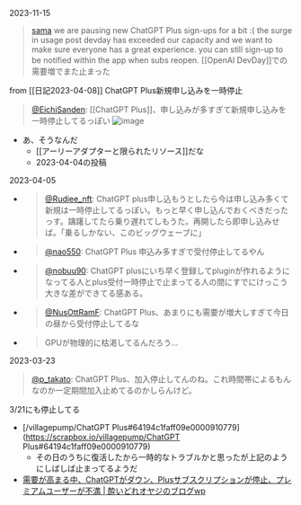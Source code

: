 
2023-11-15
> [sama](https://twitter.com/sama/status/1724626002595471740) we are pausing new ChatGPT Plus sign-ups for a bit :(
>  the surge in usage post devday has exceeded our capacity and we want to make sure everyone has a great experience.
>  you can still sign-up to be notified within the app when subs reopen.
[[OpenAI DevDay]]での需要増でまた止まった

from [[日記2023-04-08]]
ChatGPT Plus新規申し込みを一時停止
> [@EichiSanden](https://twitter.com/eichisanden/status/1643072871567351809?s=46&t=gkSZtjGEtUZPO0JCzBxCBw): [[ChatGPT Plus]]、申し込みが多すぎて新規申し込みを一時停止してるっぽい
> ![image](https://pbs.twimg.com/media/Fs1d08maAAE5RgW.png)
- あ、そうなんだ
    - [[アーリーアダプターと限られたリソース]]だな
    - 2023-04-04の投稿

2023-04-05
- > [@Rudiee_nft](https://twitter.com/Rudiee_nft/status/1643606053777735685): ChatGPT plus申し込もうとしたら今は申し込み多くて新規は一時停止してるっぽい。もっと早く申し込んでおくべきだったっす。躊躇してたら乗り遅れてしもうた。再開したら即申し込みせば。「乗るしかない、このビッグウェーブに」
- > [@nao550](https://twitter.com/nao550/status/1643500365164478464): ChatGPT Plus 申込み多すぎで受付停止してるやん
- > [@nobuu90](https://twitter.com/nobuu90/status/1643472211259592704?s=20): ChatGPT plusにいち早く登録してpluginが作れるようになってる人とplus受付一時停止で止まってる人の間にすでにけっこう大きな差ができてる感ある。
- > [@NusOttRamF](https://twitter.com/NusOttRamF/status/1643550713287675904?s=20): ChatGPT Plus、あまりにも需要が増大しすぎて今日の昼から受付停止してるな
- > GPUが物理的に枯渇してるんだろう…

2023-03-23
> [@p_takato](https://twitter.com/p_takato/status/1638589543833300992?s=20): ChatGPT Plus、加入停止してんのね。これ時間帯によるもんなのか一定期間加入止めてるのかしらんけど。

3/21にも停止してる
- [/villagepump/ChatGPT Plus#64194c1faff09e0000910779](https://scrapbox.io/villagepump/ChatGPT Plus#64194c1faff09e0000910779)
    - その日のうちに復活したから一時的なトラブルかと思ったが上記のようにしばしば止まってるようだ
- [需要が高まる中、ChatGPTがダウン、Plusサブスクリプションが停止、プレミアムユーザーが不満 | 酔いどれオヤジのブログwp](https://minatokobe.com/wp/it-information/post-88466.html)

